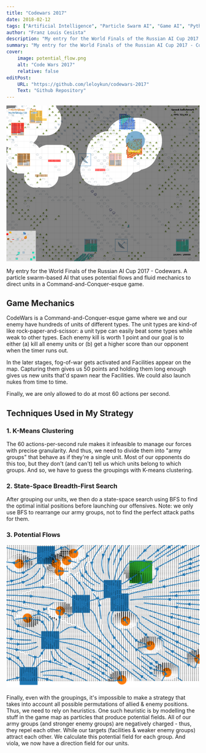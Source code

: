 ```yaml
---
title: "Codewars 2017"
date: 2018-02-12
tags: ["Artificial Intelligence", "Particle Swarm AI", "Game AI", "Python", "K-Means Clustering", "BFS", "Potential Flows", "Fluid Dynamics"]
author: "Franz Louis Cesista"
description: "My entry for the World Finals of the Russian AI Cup 2017 - Codewars. A particle swarm-based AI that uses potential flows and fluid mechanics to direct units in a Command-and-Conquer-esque game."
summary: "My entry for the World Finals of the Russian AI Cup 2017 - Codewars. A particle swarm-based AI that uses potential flows and fluid mechanics to direct units in a Command-and-Conquer-esque game."
cover:
    image: potential_flow.png
    alt: "Code Wars 2017"
    relative: false
editPost:
    URL: "https://github.com/leloykun/codewars-2017"
    Text: "Github Repository"
---
```


![Game Screenshot](screenshot_nuke.png)

My entry for the World Finals of the Russian AI Cup 2017 - Codewars. A particle swarm-based AI that uses potential flows and fluid mechanics to direct units in a Command-and-Conquer-esque game.

## Game Mechanics

CodeWars is a Command-and-Conquer-esque game where we and our enemy have hundreds of units of different types. The unit types are kind-of like rock-paper-and-scissor: a unit type can easily beat some types while weak to other types. Each enemy kill is worth 1 point and our goal is to either (a) kill all enemy units or (b) get a higher score than our opponent when the timer runs out.

In the later stages, fog-of-war gets activated and Facilities appear on the map. Capturing them gives us 50 points and holding them long enough gives us new units that'd spawn near the Facilities. We could also launch nukes from time to time.

Finally, we are only allowed to do at most 60 actions per second.

## Techniques Used in My Strategy

### 1. K-Means Clustering

The 60 actions-per-second rule makes it infeasible to manage our forces with precise granularity. And thus, we need to divide them into "army groups" that behave as if they're a single unit. Most of our opponents do this too, but they don't (and can't) tell us which units belong to which groups. And so, we have to guess the groupings with K-means clustering.

### 2. State-Space Breadth-First Search

After grouping our units, we then do a state-space search using BFS to find the optimal initial positions before launching our offensives. Note: we only use BFS to rearrange our army groups, not to find the perfect attack paths for them.

### 3. Potential Flows

![Potential Flows](potential_flow.png)

Finally, even with the groupings, it's impossible to make a strategy that takes into account all possible permutations of allied & enemy positions. Thus, we need to rely on heuristics. One such heuristic is by modelling the stuff in the game map as particles that produce potential fields. All of our army groups (and stronger enemy groups) are negatively charged - thus, they repel each other. While our targets (facilities & weaker enemy groups) attract each other. We calculate this potential field for each group. And viola, we now have a direction field for our units.
